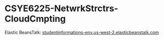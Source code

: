 # CSYE6225-NetwrkStrctrs-CloudCmpting

Elastic BeansTalk:
[studentinformations-env.us-west-2.elasticbeanstalk.com](studentinformations-env.us-west-2.elasticbeanstalk.com "Elastic BeansTalk")
